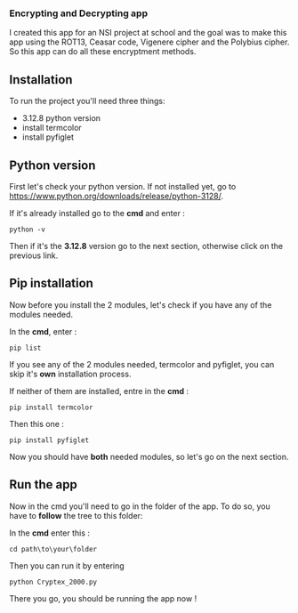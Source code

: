 
### Encrypting and Decrypting app

I created this app for an NSI project at school and the goal was to make this app using the ROT13, Ceasar code, Vigenere cipher and the Polybius cipher. So this app can do all these encryptment methods.
## Installation

To run the project you'll need three things:
- 3.12.8 python version
- install termcolor
- install pyfiglet

## Python version

First let's check your python version. If not installed yet, go to https://www.python.org/downloads/release/python-3128/.

If it's already installed go to the **cmd** and enter :
~~~
python -v 
~~~
Then if it's the **3.12.8** version go to the next section, otherwise click on the previous link.

## Pip installation

Now before you install the 2 modules, let's check if you have any of the modules needed.

In the **cmd**, enter :
~~~
pip list
~~~
If you see any of the 2 modules needed, termcolor and pyfiglet, you can skip it's **own** installation process.

If neither of them are installed, entre in the **cmd** : 
~~~
pip install termcolor
~~~
Then this one :
~~~
pip install pyfiglet
~~~
Now you should have **both** needed modules, so let's go on the next section.
## Run the app

Now in the cmd you'll need to go in the folder of the app. To do so, you have to **follow** the tree to this folder:

In the **cmd** enter this : 
~~~
cd path\to\your\folder 
~~~
Then you can run it by entering 
~~~
python Cryptex_2000.py
~~~
There you go, you should be running the app now !
